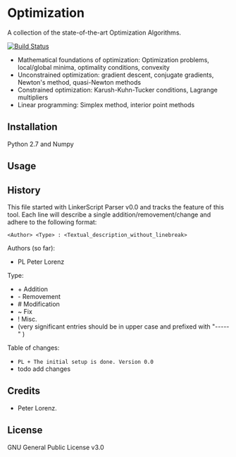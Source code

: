 # Optimization
A collection of the state-of-the-art Optimization Algorithms.

[![Build Status](https://travis-ci.org/tompollard/phd_thesis_markdown.svg?branch=master)](https://travis-ci.org/tompollard/phd_thesis_markdown)  
	
- Mathematical foundations of optimization: Optimization problems, local/global minima, optimality conditions, convexity
- Unconstrained optimization: gradient descent, conjugate gradients, Newton's method, quasi-Newton methods
- Constrained optimization: Karush-Kuhn-Tucker conditions, Lagrange multipliers
- Linear programming: Simplex method, interior point methods


## Installation
  Python 2.7 and Numpy

## Usage


## History

This file started with LinkerScript Parser v0.0 and tracks the feature of this tool.
Each line will describe a single addition/removement/change and adhere to the following format:

`<Author> <Type> : <Textual_description_without_linebreak>`

Authors (so far):

  * PL   Peter Lorenz

Type:

  * \+ Addition
  * \- Removement
  * \# Modification
  * \~ Fix
  * \! Misc.
  * (very significant entries should be in upper case and prefixed with "-----" )

Table of changes:

  * `PL + The initial setup is done. Version 0.0`
  * todo add changes

## Credits

  * Peter Lorenz.

## License

GNU General Public License v3.0
